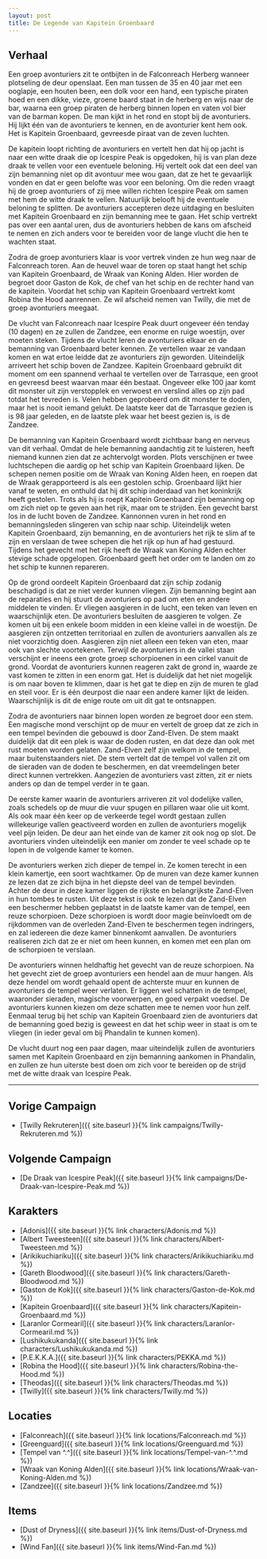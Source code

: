 ```yaml
---
layout: post
title: De Legende van Kapitein Groenbaard
---
```


## Verhaal
Een groep avonturiers zit te ontbijten in de Falconreach Herberg wanneer plotseling de deur openslaat. Een man tussen de 35 en 40 jaar met een ooglapje, een houten been, een dolk voor een hand, een typische piraten hoed en een dikke, vieze, groene baard staat in de herberg en wijs naar de bar, waarna een groep piraten de herberg binnen lopen en vaten vol bier van de barman kopen. De man kijkt in het rond en stopt bij de avonturiers. Hij lijkt één van de avonturiers te kennen, en de avonturier kent hem ook. Het is Kapitein Groenbaard, gevreesde piraat van de zeven luchten.

De kapitein loopt richting de avonturiers en vertelt hen dat hij op jacht is naar een witte draak die op Icespire Peak is opgedoken, hij is van plan deze draak te vellen voor een eventuele beloning. Hij vertelt ook dat een deel van zijn bemanning niet op dit avontuur mee wou gaan, dat ze het te gevaarlijk vonden en dat er geen belofte was voor een beloning. Om die reden vraagt hij de groep avonturiers of zij mee willen richten Icespire Peak om samen met hem de witte draak te vellen. Natuurlijk belooft hij de eventuele beloning te splitten. De avonturiers accepteren deze uitdaging en besluiten met Kapitein Groenbaard en zijn bemanning mee te gaan. Het schip vertrekt pas over een aantal uren, dus de avonturiers hebben de kans om afscheid te nemen en zich anders voor te bereiden voor de lange vlucht die hen te wachten staat.

Zodra de groep avonturiers klaar is voor vertrek vinden ze hun weg naar de Falconreach toren. Aan de heuvel waar de toren op staat hangt het schip van Kapitein Groenbaard, de Wraak van Koning Alden. Hier worden de begroet door Gaston de Kok, de chef van het schip en de rechter hand van de kapitein. Voordat het schip van Kapitein Groenbaard vertrekt komt Robina the Hood aanrennen. Ze wil afscheid nemen van Twilly, die met de groep avonturiers meegaat.

De vlucht van Falconreach naar Icespire Peak duurt ongeveer één tenday (10 dagen) en ze zullen de Zandzee, een enorme en ruige woestijn, over moeten steken. Tijdens de vlucht leren de avonturiers elkaar en de bemanning van Groenbaard beter kennen. Ze vertellen waar ze vandaan komen en wat ertoe leidde dat ze avonturiers zijn geworden. Uiteindelijk arriveert het schip boven de Zandzee. Kapitein Groenbaard gebruikt dit moment om een spannend verhaal te vertellen over de Tarrasque, een groot en gevreesd beest waarvan maar één bestaat. Ongeveer elke 100 jaar komt dit monster uit zijn verstopplek en verwoest en verslind alles op zijn pad totdat het tevreden is. Velen hebben geprobeerd om dit monster te doden, maar het is nooit iemand gelukt. De laatste keer dat de Tarrasque gezien is is 98 jaar geleden, en de laatste plek waar het beest gezien is, is de Zandzee.

De bemanning van Kapitein Groenbaard wordt zichtbaar bang en nerveus van dit verhaal. Omdat de hele bemanning aandachtig zit te luisteren, heeft niemand kunnen zien dat ze achtervolgt worden. Plots verschijnen er twee luchtschepen die aardig op het schip van Kapitein Groenbaard lijken. De schepen nemen positie om de Wraak van Koning Alden heen, en roepen dat de Wraak gerapporteerd is als een gestolen schip. Groenbaard lijkt hier vanaf te weten, en onthuld dat hij dit schip inderdaad van het koninkrijk heeft gestolen. Trots als hij is roept Kapitein Groenbaard zijn bemanning op om zich niet op te geven aan het rijk, maar om te strijden. Een gevecht barst los in de lucht boven de Zandzee. Kannonnen vuren in het rond en bemanningsleden slingeren van schip naar schip. Uiteindelijk weten Kapitein Groenbaard, zijn bemanning, en de avonturiers het rijk te slim af te zijn en verslaan de twee schepen die het rijk op hun af had gestuurd. Tijdens het gevecht met het rijk heeft de Wraak van Koning Alden echter stevige schade opgelopen. Groenbaard geeft het order om te landen om zo het schip te kunnen repareren.

Op de grond oordeelt Kapitein Groenbaard dat zijn schip zodanig beschadigd is dat ze niet verder kunnen vliegen. Zijn bemanning begint aan de reparaties en hij stuurt de avonturiers op pad om eten en andere middelen te vinden. Er vliegen aasgieren in de lucht, een teken van leven en waarschijnlijk eten. De avonturiers besluiten de aasgieren te volgen. Ze komen uit bij een enkele boom midden in een kleine vallei in de woestijn. De aasgieren zijn ontzetten territoriaal en zullen de avonturiers aanvallen als ze niet voorzichtig doen. Aasgieren zijn niet alleen een teken van eten, maar ook van slechte voortekenen. Terwijl de avonturiers in de vallei staan verschijnt er ineens een grote groep schorpioenen in een cirkel vanuit de grond. Voordat de avonturiers kunnen reageren zakt de grond in, waarde ze vast komen te zitten in een enorm gat. Het is duidelijk dat het niet mogelijk is om naar boven te klimmen, daar is het gat te diep en zijn de muren te glad en steil voor. Er is één deurpost die naar een andere kamer lijkt de leiden. Waarschijnlijk is dit de enige route om uit dit gat te ontsnappen.

Zodra de avonturiers naar binnen lopen worden ze begroet door een stem. Een magische mond verschijnt op de muur en vertelt de groep dat ze zich in een tempel bevinden die gebouwd is door Zand-Elven. De stem maakt duidelijk dat dit een plek is waar de doden rusten, en dat deze dan ook met rust moeten worden gelaten. Zand-Elven zelf zijn welkom in de tempel, maar buitenstaanders niet. De stem vertelt dat de tempel vol vallen zit om de sieraden van de doden te beschermen, en dat vreemdelingen beter direct kunnen vertrekken. Aangezien de avonturiers vast zitten, zit er niets anders op dan de tempel verder in te gaan.

De eerste kamer waarin de avonturiers arriveren zit vol dodelijke vallen, zoals schedels op de muur die vuur spugen en pillaren waar olie uit komt. Als ook maar één keer op de verkeerde tegel wordt gestaan zullen willekeurige vallen geactiveerd worden en zullen de avonturiers mogelijk veel pijn leiden. De deur aan het einde van de kamer zit ook nog op slot. De avonturiers vinden uiteindelijk een manier om zonder te veel schade op te lopen in de volgende kamer te komen.

De avonturiers werken zich dieper de tempel in. Ze komen terecht in een klein kamertje, een soort wachtkamer. Op de muren van deze kamer kunnen ze lezen dat ze zich bijna in het diepste deel van de tempel bevinden. Achter de deur in deze kamer liggen de rijkste en belangrijkste Zand-Elven in hun tombes te rusten. Uit deze tekst is ook te lezen dat de Zand-Elven een beschermer hebben geplaatst in de laatste kamer van de tempel, een reuze schorpioen. Deze schorpioen is wordt door magie beïnvloedt om de rijkdommen van de overleden Zand-Elven te beschermen tegen indringers, en zal iedereen die deze kamer binnenkomt aanvallen. De avonturiers realiseren zich dat ze er niet om heen kunnen, en komen met een plan om de schorpioen te verslaan.

De avonturiers winnen heldhaftig het gevecht van de reuze schorpioen. Na het gevecht ziet de groep avonturiers een hendel aan de muur hangen. Als deze hendel om wordt gehaald opent de achterste muur en kunnen de avonturiers de tempel weer verlaten. Er liggen wel schatten in de tempel, waaronder sieraden, magische voorwerpen, en goed verpakt voedsel. De avonturiers kunnen kiezen om deze schatten mee te nemen voor hun zelf. Eenmaal terug bij het schip van Kapitein Groenbaard zien de avonturiers dat de bemanning goed bezig is geweest en dat het schip weer in staat is om te vliegen (in ieder geval om bij Phandalin te kunnen komen).

De vlucht duurt nog een paar dagen, maar uiteindelijk zullen de avonturiers samen met Kapitein Groenbaard en zijn bemanning aankomen in Phandalin, en zullen ze hun uiterste best doen om zich voor te bereiden op de strijd met de witte draak van Icespire Peak.

---

## Vorige Campaign
* [Twilly Rekruteren]({{ site.baseurl }}{% link campaigns/Twilly-Rekruteren.md %})

## Volgende Campaign
* [De Draak van Icespire Peak]({{ site.baseurl }}{% link campaigns/De-Draak-van-Icespire-Peak.md %})

## Karakters
* [Adonis]({{ site.baseurl }}{% link characters/Adonis.md %})
* [Albert Tweesteen]({{ site.baseurl }}{% link characters/Albert-Tweesteen.md %})
* [Arikikuchiariku]({{ site.baseurl }}{% link characters/Arikikuchiariku.md %})
* [Gareth Bloodwood]({{ site.baseurl }}{% link characters/Gareth-Bloodwood.md %})
* [Gaston de Kok]({{ site.baseurl }}{% link characters/Gaston-de-Kok.md %})
* [Kapitein Groenbaard]({{ site.baseurl }}{% link characters/Kapitein-Groenbaard.md %})
* [Laranlor Cormearil]({{ site.baseurl }}{% link characters/Laranlor-Cormearil.md %})
* [Lushikukukanda]({{ site.baseurl }}{% link characters/Lushikukukanda.md %})
* [P.E.K.K.A.]({{ site.baseurl }}{% link characters/PEKKA.md %})
* [Robina the Hood]({{ site.baseurl }}{% link characters/Robina-the-Hood.md %})
* [Theodas]({{ site.baseurl }}{% link characters/Theodas.md %})
* [Twilly]({{ site.baseurl }}{% link characters/Twilly.md %})

## Locaties
* [Falconreach]({{ site.baseurl }}{% link locations/Falconreach.md %})
* [Greenguard]({{ site.baseurl }}{% link locations/Greenguard.md %})
* [Tempel van ^.^]({{ site.baseurl }}{% link locations/Tempel-van-^.^.md %})
* [Wraak van Koning Alden]({{ site.baseurl }}{% link locations/Wraak-van-Koning-Alden.md %})
* [Zandzee]({{ site.baseurl }}{% link locations/Zandzee.md %})

## Items
* [Dust of Dryness]({{ site.baseurl }}{% link items/Dust-of-Dryness.md %})
* [Wind Fan]({{ site.baseurl }}{% link items/Wind-Fan.md %})